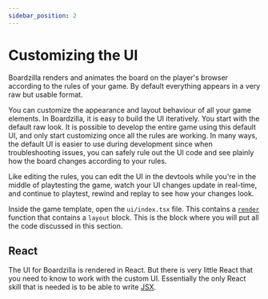 ```yaml
---
sidebar_position: 2
---
```

# Customizing the UI

Boardzilla renders and animates the board on the player's browser according to
the rules of your game. By default everything appears in a very raw but usable
format.

You can customize the appearance and layout behaviour of all your game
elements. In Boardzilla, it is easy to build the UI iteratively. You start with
the default raw look. It is possible to develop the entire game using this
default UI, and only start customizing once all the rules are working. In many
ways, the default UI is easier to use during development since when
troubleshooting issues, you can safely rule out the UI code and see plainly how
the board changes according to your rules.

Like editing the rules, you can edit the UI in the devtools while you're in the
middle of playtesting the game, watch your UI changes update in real-time, and
continue to playtest, rewind and replay to see how your changes look.

Inside the game template, open the `ui/index.tsx` file. This contains a
[`render`](../api/modules#render) function that contains a `layout` block. This
is the block where you will put all the code discussed in this section.

## React

The UI for Boardzilla is rendered in React. But there is very little React that
you need to know to work with the custom UI.  Essentially the only React skill
that is needed is to be able to write
[JSX](https://www.w3schools.com/react/react_jsx.asp).
